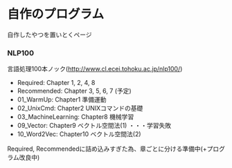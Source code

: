 # 自作のプログラム
自作したやつを置いとくページ

### NLP100
言語処理100本ノック(http://www.cl.ecei.tohoku.ac.jp/nlp100/)
- Required: Chapter 1, 2, 4, 8
- Recommended: Chapter 3, 5, 6, 7 (予定)
- 01_WarmUp: Chapter1 準備運動
- 02_UnixCmd: Chapter2 UNIXコマンドの基礎
- 03_MachineLearning: Chapter8 機械学習
- 09_Vector: Chapter9 ベクトル空間法(1) ・・・学習失敗
- 10_Word2Vec: Chapter10 ベクトル空間法(2)

Required, Recommendedに詰め込みすぎた為、章ごとに分ける準備中(+プログラム改良中)
